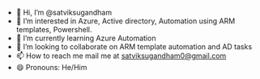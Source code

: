 - 👋 Hi, I’m @satviksugandham
- 👀 I’m interested in Azure, Active directory, Automation using ARM templates, Powershell.
- 🌱 I’m currently learning Azure Automation
- 💞️ I’m looking to collaborate on ARM template automation and AD tasks
- 📫 How to reach me mail me at satviksugandham0@gmail.com
- 😄 Pronouns: He/Him

<!---
satviksugandham/satviksugandham is a ✨ special ✨ repository because its `README.md` (this file) appears on your GitHub profile.
You can click the Preview link to take a look at your changes.
--->

